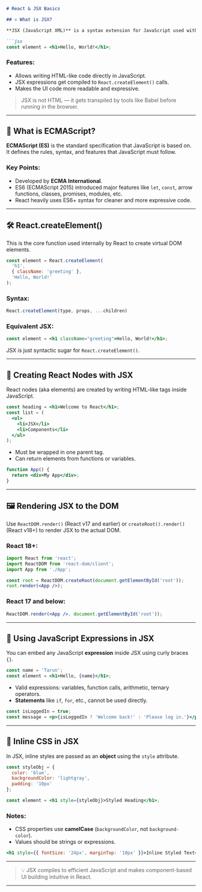 ````markdown
# React & JSX Basics

## ⚛️ What is JSX?

**JSX (JavaScript XML)** is a syntax extension for JavaScript used with React to describe UI elements in a syntax that looks similar to HTML.

```jsx
const element = <h1>Hello, World!</h1>;
````

### Features:

* Allows writing HTML-like code directly in JavaScript.
* JSX expressions get compiled to `React.createElement()` calls.
* Makes the UI code more readable and expressive.

> JSX is not HTML — it gets transpiled by tools like Babel before running in the browser.

---

## 📜 What is ECMAScript?

**ECMAScript (ES)** is the standard specification that JavaScript is based on. It defines the rules, syntax, and features that JavaScript must follow.

### Key Points:

* Developed by **ECMA International**.
* ES6 (ECMAScript 2015) introduced major features like `let`, `const`, arrow functions, classes, promises, modules, etc.
* React heavily uses ES6+ syntax for cleaner and more expressive code.

---

## 🛠️ React.createElement()

This is the core function used internally by React to create virtual DOM elements.

```js
const element = React.createElement(
  'h1',
  { className: 'greeting' },
  'Hello, World!'
);
```

### Syntax:

```js
React.createElement(type, props, ...children)
```

### Equivalent JSX:

```jsx
const element = <h1 className="greeting">Hello, World!</h1>;
```

JSX is just syntactic sugar for `React.createElement()`.

---

## 🌿 Creating React Nodes with JSX

React nodes (aka elements) are created by writing HTML-like tags inside JavaScript.

```jsx
const heading = <h1>Welcome to React</h1>;
const list = (
  <ul>
    <li>JSX</li>
    <li>Components</li>
  </ul>
);
```

* Must be wrapped in one parent tag.
* Can return elements from functions or variables.

```jsx
function App() {
  return <div>My App</div>;
}
```

---

## 🖼️ Rendering JSX to the DOM

Use `ReactDOM.render()` (React v17 and earlier) or `createRoot().render()` (React v18+) to render JSX to the actual DOM.

### React 18+:

```jsx
import React from 'react';
import ReactDOM from 'react-dom/client';
import App from './App';

const root = ReactDOM.createRoot(document.getElementById('root'));
root.render(<App />);
```

### React 17 and below:

```jsx
ReactDOM.render(<App />, document.getElementById('root'));
```

---

## 🧠 Using JavaScript Expressions in JSX

You can embed any JavaScript **expression** inside JSX using curly braces `{}`.

```jsx
const name = 'Tarun';
const element = <h1>Hello, {name}</h1>;
```

* Valid expressions: variables, function calls, arithmetic, ternary operators.
* **Statements** like `if`, `for`, etc., cannot be used directly.

```jsx
const isLoggedIn = true;
const message = <p>{isLoggedIn ? 'Welcome back!' : 'Please log in.'}</p>;
```

---

## 🎨 Inline CSS in JSX

In JSX, inline styles are passed as an **object** using the `style` attribute.

```jsx
const styleObj = {
  color: 'blue',
  backgroundColor: 'lightgray',
  padding: '10px'
};

const element = <h1 style={styleObj}>Styled Heading</h1>;
```

### Notes:

* CSS properties use **camelCase** (`backgroundColor`, not `background-color`).
* Values should be strings or expressions.

```jsx
<h1 style={{ fontSize: '24px', marginTop: '10px' }}>Inline Styled Text</h1>
```

---

> 💡 JSX compiles to efficient JavaScript and makes component-based UI building intuitive in React.

---